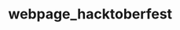 # webpage_hacktoberfest

<!DOCTYPE html>
<html>
<meta charset="UTF-8">
<meta name="viewport" content="width=device-width, initial-scale=1">
<link rel="stylesheet" href="https://www.w3schools.com/w3css/3/w3.css" initial-scale=1>
<body>

<!-- Content will go here -->

</body>
</html>
